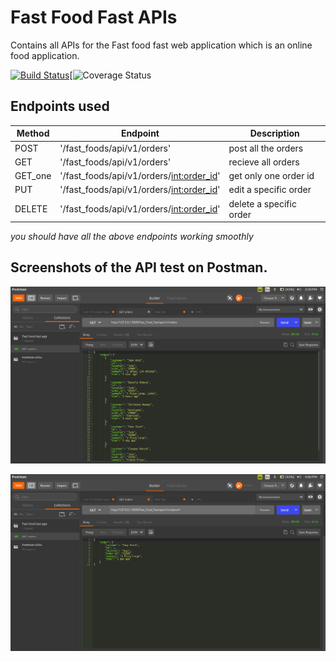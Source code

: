 # Fast Food Fast APIs

Contains all APIs for the Fast food fast web application which is an online food application.

[![Build Status](https://travis-ci.org/cleopasrotich/fast_foods_v1.svg?branch=master)](https://travis-ci.org/cleopasrotich/fast_foods_v1)[![![Coverage Status](https://coveralls.io/repos/github/cleopasrotich/fast_foods_v1/badge.svg?branch=master)](https://coveralls.io/github/cleopasrotich/fast_foods_v1?branch=master)


## Endpoints used

| Method  | Endpoint | Description |
| ------- | -------  | ----------- |
| POST    | '/fast_foods/api/v1/orders' | post all the orders |
| GET     | '/fast_foods/api/v1/orders' | recieve all orders |
| GET_one | '/fast_foods/api/v1/orders/<int:order_id>' | get only one order id |
| PUT     | '/fast_foods/api/v1/orders/<int:order_id>' | edit a specific order |
| DELETE  | '/fast_foods/api/v1/orders/<int:order_id>' | delete a specific order |


*you should have all the above endpoints working smoothly*

## Screenshots of the API test on Postman.

![GEt_all](pics/Get_all.png)

![GEt_one](pics/get_one.png)
